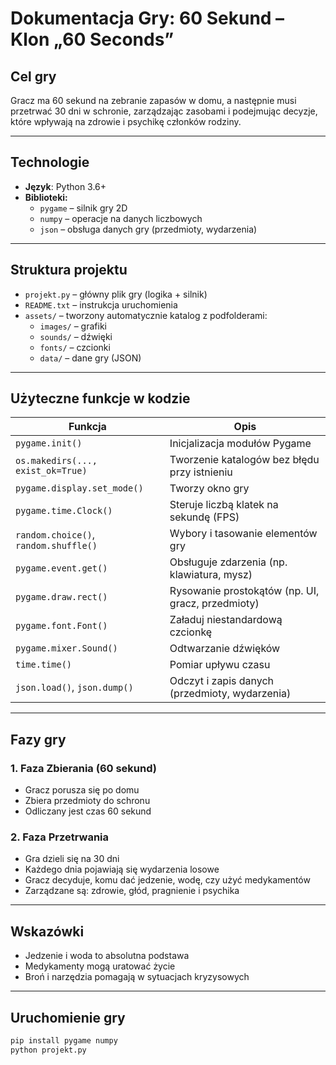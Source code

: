 # Dokumentacja Gry: 60 Sekund – Klon „60 Seconds”

## Cel gry
Gracz ma 60 sekund na zebranie zapasów w domu, a następnie musi przetrwać 30 dni w schronie, zarządzając zasobami i podejmując decyzje, które wpływają na zdrowie i psychikę członków rodziny.

---

## Technologie
- **Język**: Python 3.6+
- **Biblioteki:**
  - `pygame` – silnik gry 2D
  - `numpy` – operacje na danych liczbowych
  - `json` – obsługa danych gry (przedmioty, wydarzenia)

---

## Struktura projektu
- `projekt.py` – główny plik gry (logika + silnik)
- `README.txt` – instrukcja uruchomienia
- `assets/` – tworzony automatycznie katalog z podfolderami:
  - `images/` – grafiki
  - `sounds/` – dźwięki
  - `fonts/` – czcionki
  - `data/` – dane gry (JSON)

---

## Użyteczne funkcje w kodzie

| Funkcja                         | Opis                                                                 |
|----------------------------------|----------------------------------------------------------------------|
| `pygame.init()`                 | Inicjalizacja modułów Pygame                                         |
| `os.makedirs(..., exist_ok=True)` | Tworzenie katalogów bez błędu przy istnieniu                        |
| `pygame.display.set_mode()`     | Tworzy okno gry                                                      |
| `pygame.time.Clock()`           | Steruje liczbą klatek na sekundę (FPS)                               |
| `random.choice()`, `random.shuffle()` | Wybory i tasowanie elementów gry                                  |
| `pygame.event.get()`            | Obsługuje zdarzenia (np. klawiatura, mysz)                           |
| `pygame.draw.rect()`            | Rysowanie prostokątów (np. UI, gracz, przedmioty)                    |
| `pygame.font.Font()`            | Załaduj niestandardową czcionkę                                      |
| `pygame.mixer.Sound()`          | Odtwarzanie dźwięków                                                 |
| `time.time()`                   | Pomiar upływu czasu                                                  |
| `json.load()`, `json.dump()`    | Odczyt i zapis danych (przedmioty, wydarzenia)                       |

---

## Fazy gry

### 1. Faza Zbierania (60 sekund)
- Gracz porusza się po domu
- Zbiera przedmioty do schronu
- Odliczany jest czas 60 sekund

### 2. Faza Przetrwania
- Gra dzieli się na 30 dni
- Każdego dnia pojawiają się wydarzenia losowe
- Gracz decyduje, komu dać jedzenie, wodę, czy użyć medykamentów
- Zarządzane są: zdrowie, głód, pragnienie i psychika

---

## Wskazówki
- Jedzenie i woda to absolutna podstawa
- Medykamenty mogą uratować życie
- Broń i narzędzia pomagają w sytuacjach kryzysowych

---

## Uruchomienie gry

```bash
pip install pygame numpy
python projekt.py
